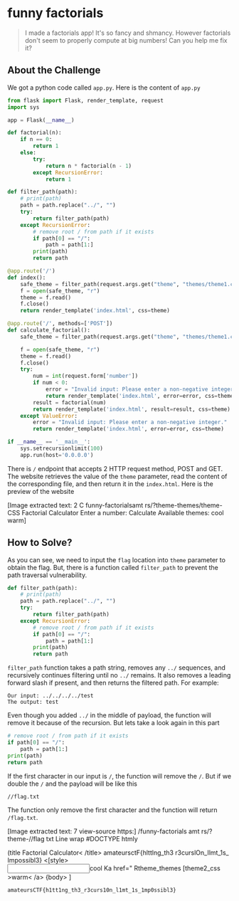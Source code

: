 # funny factorials
> I made a factorials app! It's so fancy and shmancy. However factorials don't seem to properly compute at big numbers! Can you help me fix it?

## About the Challenge
We got a python code called `app.py`. Here is the content of `app.py`

```python
from flask import Flask, render_template, request
import sys

app = Flask(__name__)

def factorial(n):
    if n == 0:
        return 1
    else:
        try:
            return n * factorial(n - 1)
        except RecursionError:
            return 1

def filter_path(path):
    # print(path)
    path = path.replace("../", "")
    try:
        return filter_path(path)
    except RecursionError:
        # remove root / from path if it exists
        if path[0] == "/":
            path = path[1:]
        print(path)
        return path

@app.route('/')
def index():
    safe_theme = filter_path(request.args.get("theme", "themes/theme1.css"))
    f = open(safe_theme, "r")
    theme = f.read()
    f.close()
    return render_template('index.html', css=theme)

@app.route('/', methods=['POST'])
def calculate_factorial():
    safe_theme = filter_path(request.args.get("theme", "themes/theme1.css"))

    f = open(safe_theme, "r")
    theme = f.read()
    f.close()
    try:
        num = int(request.form['number'])
        if num < 0:
            error = "Invalid input: Please enter a non-negative integer."
            return render_template('index.html', error=error, css=theme)
        result = factorial(num)
        return render_template('index.html', result=result, css=theme)
    except ValueError:
        error = "Invalid input: Please enter a non-negative integer."
        return render_template('index.html', error=error, css=theme)

if __name__ == '__main__':
    sys.setrecursionlimit(100)
    app.run(host='0.0.0.0')
```

There is `/` endpoint that accepts 2 HTTP request method, POST and GET. The website retrieves the value of the `theme` parameter, read the content of the corresponding file, and then return it in the `index.html`. Here is the preview of the website


[Image extracted text: 2 
C
funny-factorialsamt rs/?theme-themes/theme-
CSS
Factorial Calculator
Enter a number:
Calculate
Available themes:
cool warm]


## How to Solve?
As you can see, we need to input the `flag` location into `theme` parameter to obtain the flag. But, there is a function called `filter_path` to prevent the path traversal vulnerability.

```python
def filter_path(path):
    # print(path)
    path = path.replace("../", "")
    try:
        return filter_path(path)
    except RecursionError:
        # remove root / from path if it exists
        if path[0] == "/":
            path = path[1:]
        print(path)
        return path
```

`filter_path` function takes a path string, removes any `../` sequences, and recursively continues filtering until no `../` remains. It also removes a leading forward slash if present, and then returns the filtered path. For example:

```
Our input: ../../../../test
The output: test
```

Even though you added `../` in the middle of payload, the function will remove it because of the recursion. But lets take a look again in this part

```python
# remove root / from path if it exists
if path[0] == "/":
    path = path[1:]
print(path)
return path
```

If the first character in our input is `/`, the function will remove the `/`. But if we double the `/` and the payload will be like this

```
//flag.txt
```

The function only remove the first character and the function will return `/flag.txt`.


[Image extracted text: 7
view-source https:] /funny-factorials amt rs/?theme-//flag txt
Line
wrap
#DOCTYPE
htmly
<html>
<head>
(title Factorial
Calculator< /title>
<! --
inline styles
passed
into
the
template
<style>
amateursctF{hlttlng_th3
r3curslOn_Ilmt_1s_
Impossibl3}
<[style>
</head>
<body>
<hlxFactorial
Calculator< /hl>
<form method="POST" >
<label
for=
number
Enter
number: < /label>
<input
type="
text
name=
number"
id="number
<input
type=
submit
value=
Calculate
<[form>
<p>Available
themes: < /p>
<a
href="Rthemezthemes [themel_Css">cool</a>
Ka
href="
Rtheme_themes [theme2_css
>warm< /a>
<ulx/ul>
{body>
<intm>]


```
amateursCTF{h1tt1ng_th3_r3curs10n_l1mt_1s_1mp0ssibl3}
```